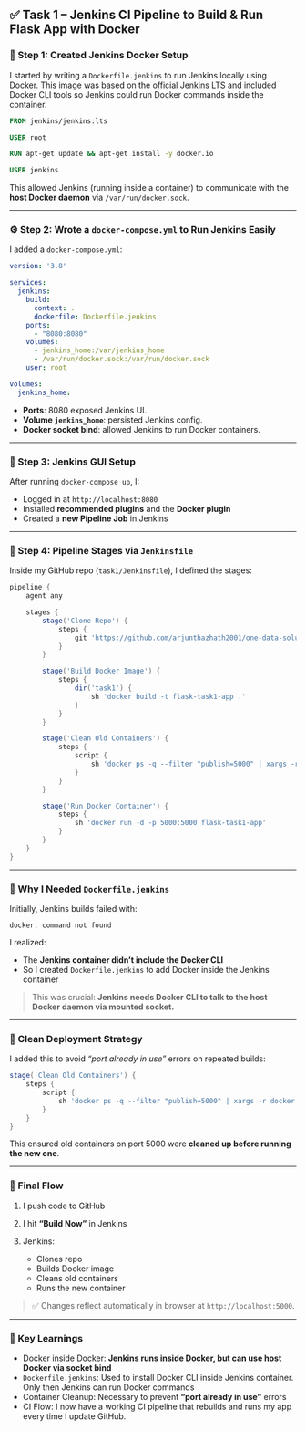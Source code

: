 ## ✅ Task 1 – Jenkins CI Pipeline to Build & Run Flask App with Docker

### 🧱 Step 1: Created Jenkins Docker Setup

I started by writing a `Dockerfile.jenkins` to run Jenkins locally using Docker. This image was based on the official Jenkins LTS and included Docker CLI tools so Jenkins could run Docker commands inside the container.

```dockerfile
FROM jenkins/jenkins:lts

USER root

RUN apt-get update && apt-get install -y docker.io

USER jenkins
```

This allowed Jenkins (running inside a container) to communicate with the **host Docker daemon** via `/var/run/docker.sock`.

---

### ⚙️ Step 2: Wrote a `docker-compose.yml` to Run Jenkins Easily

I added a `docker-compose.yml`:

```yaml
version: '3.8'

services:
  jenkins:
    build:
      context: .
      dockerfile: Dockerfile.jenkins
    ports:
      - "8080:8080"
    volumes:
      - jenkins_home:/var/jenkins_home
      - /var/run/docker.sock:/var/run/docker.sock
    user: root

volumes:
  jenkins_home:
```

* **Ports**: 8080 exposed Jenkins UI.
* **Volume `jenkins_home`**: persisted Jenkins config.
* **Docker socket bind**: allowed Jenkins to run Docker containers.

---

### 🧩 Step 3: Jenkins GUI Setup

After running `docker-compose up`, I:

* Logged in at `http://localhost:8080`
* Installed **recommended plugins** and the **Docker plugin**
* Created a **new Pipeline Job** in Jenkins

---

### 🧪 Step 4: Pipeline Stages via `Jenkinsfile`

Inside my GitHub repo (`task1/Jenkinsfile`), I defined the stages:

```groovy
pipeline {
    agent any

    stages {
        stage('Clone Repo') {
            steps {
                git 'https://github.com/arjunthazhath2001/one-data-solutions.git'
            }
        }

        stage('Build Docker Image') {
            steps {
                dir('task1') {
                    sh 'docker build -t flask-task1-app .'
                }
            }
        }

        stage('Clean Old Containers') {
            steps {
                script {
                    sh 'docker ps -q --filter "publish=5000" | xargs -r docker rm -f'
                }
            }
        }

        stage('Run Docker Container') {
            steps {
                sh 'docker run -d -p 5000:5000 flask-task1-app'
            }
        }
    }
}
```

---

### 🐳 Why I Needed `Dockerfile.jenkins`

Initially, Jenkins builds failed with:

```
docker: command not found
```

I realized:

* The **Jenkins container didn’t include the Docker CLI**
* So I created `Dockerfile.jenkins` to add Docker inside the Jenkins container

> This was crucial: **Jenkins needs Docker CLI to talk to the host Docker daemon via mounted socket.**

---

### 🔁 Clean Deployment Strategy

I added this to avoid *“port already in use”* errors on repeated builds:

```groovy
stage('Clean Old Containers') {
    steps {
        script {
            sh 'docker ps -q --filter "publish=5000" | xargs -r docker rm -f'
        }
    }
}
```

This ensured old containers on port 5000 were **cleaned up before running the new one**.

---

### 🚀 Final Flow

1. I push code to GitHub
2. I hit **“Build Now”** in Jenkins
3. Jenkins:

   * Clones repo
   * Builds Docker image
   * Cleans old containers
   * Runs the new container

> ✅ Changes reflect automatically in browser at `http://localhost:5000`.

---

### 🧠 Key Learnings

* Docker inside Docker: **Jenkins runs inside Docker, but can use host Docker via socket bind**
* `Dockerfile.jenkins`: Used to install Docker CLI inside Jenkins container. Only then Jenkins can run Docker commands
* Container Cleanup: Necessary to prevent **“port already in use”** errors
* CI Flow: I now have a working CI pipeline that rebuilds and runs my app every time I update GitHub.

